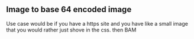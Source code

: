 ## Image to base 64 encoded image

Use case would be if you have a https site and you have like a small image that you would rather just shove in the css. then BAM